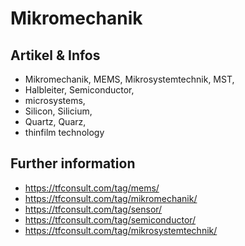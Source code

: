 # Mikromechanik

## Artikel & Infos 
- Mikromechanik, MEMS, Mikrosystemtechnik, MST, 
- Halbleiter, Semiconductor, 
- microsystems, 
- Silicon, Silicium, 
- Quartz, Quarz, 
- thinfilm technology   

## Further information
- https://tfconsult.com/tag/mems/
- https://tfconsult.com/tag/mikromechanik/
- https://tfconsult.com/tag/sensor/
- https://tfconsult.com/tag/semiconductor/
- https://tfconsult.com/tag/mikrosystemtechnik/
